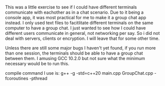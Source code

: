    This was a little exercise to see if I could have different terminals communicate with
 eachother as in a chat scenario. Due to it being a console app, it was most practical for 
 me to make it a group chat app instead. I only used text files to facitlitate different 
 terminals on the same computer to have a group chat. I just wanted to see how I could have 
 different users communicate in general, not networking per say. So i did not deal with 
 servers, clients or encryption. I will leave that for some other time.

   Unless there are still some major bugs I haven't yet found, if you run more than one 
session, the terminals should be able to have a group chat between them. 
I amusing GCC 10.2.0 but not sure what the minimum necessary would be to run this.
 

compile command I use is: g++ -g -std=c++20 main.cpp GroupChat.cpp -fcoroutines -pthread




